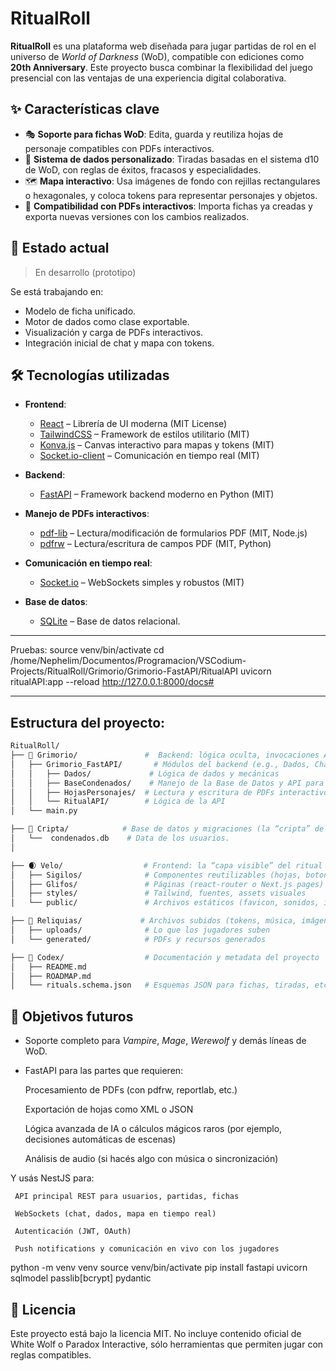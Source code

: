 # RitualRoll


**RitualRoll** es una plataforma web diseñada para jugar partidas de rol en el universo de *World of Darkness* (WoD), compatible con ediciones como **20th Anniversary**. Este proyecto busca combinar la flexibilidad del juego presencial con las ventajas de una experiencia digital colaborativa.


## ✨ Características clave

- 🎭 **Soporte para fichas WoD**: Edita, guarda y reutiliza hojas de personaje compatibles con PDFs interactivos.
- 🎲 **Sistema de dados personalizado**: Tiradas basadas en el sistema d10 de WoD, con reglas de éxitos, fracasos y especialidades.
- 🗺️ **Mapa interactivo**: Usa imágenes de fondo con rejillas rectangulares o hexagonales, y coloca tokens para representar personajes y objetos.
- 📄 **Compatibilidad con PDFs interactivos**: Importa fichas ya creadas y exporta nuevas versiones con los cambios realizados.

## 🚧 Estado actual

> En desarrollo (prototipo)

Se está trabajando en:
- Modelo de ficha unificado.
- Motor de dados como clase exportable.
- Visualización y carga de PDFs interactivos.
- Integración inicial de chat y mapa con tokens.


## 🛠️ Tecnologías utilizadas

- **Frontend**:  
  - [React](https://reactjs.org/) – Librería de UI moderna (MIT License)  
  - [TailwindCSS](https://tailwindcss.com/) – Framework de estilos utilitario (MIT)  
  - [Konva.js](https://konvajs.org/) – Canvas interactivo para mapas y tokens (MIT)  
  - [Socket.io-client](https://socket.io/) – Comunicación en tiempo real (MIT)

- **Backend**:  
  - [FastAPI](https://fastapi.tiangolo.com/) – Framework backend moderno en Python (MIT)  

- **Manejo de PDFs interactivos**:  
  - [pdf-lib](https://pdf-lib.js.org/) – Lectura/modificación de formularios PDF (MIT, Node.js)  
  - [pdfrw](https://github.com/pmaupin/pdfrw) – Lectura/escritura de campos PDF (MIT, Python)

- **Comunicación en tiempo real**:  
  - [Socket.io](https://socket.io/) – WebSockets simples y robustos (MIT)

- **Base de datos**:  
  - [SQLite](https://www.sqlite.org/) – Base de datos relacional. 

---

Pruebas:
source venv/bin/activate
cd /home/Nephelim/Documentos/Programacion/VSCodium-Projects/RitualRoll/Grimorio/Grimorio-FastAPI/RitualAPI
uvicorn ritualAPI:app --reload
http://127.0.0.1:8000/docs#

---

## Estructura del proyecto:

```bash
RitualRoll/
├── 📜 Grimorio/               #  Backend: lógica oculta, invocaciones API, controladores
│   ├── Grimorio_FastAPI/       # Módulos del backend (e.g., Dados, Chat, PDF, Mapas)
│   │   ├── Dados/             # Lógica de dados y mecánicas
│   │   ├── BaseCondenados/    # Manejo de la Base de Datos y API para creacion, inicio y gestion de usuarios
│   │   ├── HojasPersonajes/  # Lectura y escritura de PDFs interactivos
│   │   └── RitualAPI/        # Lógica de la API
│   └── main.py

├── 🧱 Cripta/            # Base de datos y migraciones (la “cripta” de datos)
│   └──  condenados.db    # Data de los usuarios.
│   

├── 🌒 Velo/                  # Frontend: la “capa visible” del ritual
│   ├── Sigilos/              # Componentes reutilizables (hojas, botones de tiradas, etc.)
│   ├── Glifos/               # Páginas (react-router o Next.js pages)
│   ├── styles/               # Tailwind, fuentes, assets visuales
│   └── public/               # Archivos estáticos (favicon, sonidos, imágenes)

├── 🧿 Reliquias/             # Archivos subidos (tokens, música, imágenes, PDFs)
│   ├── uploads/              # Lo que los jugadores suben
│   └── generated/            # PDFs y recursos generados

├── 📖 Codex/                  # Documentación y metadata del proyecto
│   ├── README.md
│   ├── ROADMAP.md
│   └── rituals.schema.json   # Esquemas JSON para fichas, tiradas, etc.

```

## 🔮 Objetivos futuros

- Soporte completo para *Vampire*, *Mage*, *Werewolf* y demás líneas de WoD.
- FastAPI para las partes que requieren:

     Procesamiento de PDFs (con pdfrw, reportlab, etc.)

     Exportación de hojas como XML o JSON

    Lógica avanzada de IA o cálculos mágicos raros (por ejemplo, decisiones automáticas de escenas)

     Análisis de audio (si hacés algo con música o sincronización)

Y usás NestJS para:

     API principal REST para usuarios, partidas, fichas

     WebSockets (chat, dados, mapa en tiempo real)

     Autenticación (JWT, OAuth)

     Push notifications y comunicación en vivo con los jugadores


python -m venv venv
source venv/bin/activate
pip install fastapi uvicorn sqlmodel passlib[bcrypt] pydantic

## 📜 Licencia

Este proyecto está bajo la licencia MIT. No incluye contenido oficial de White Wolf o Paradox Interactive, sólo herramientas que permiten jugar con reglas compatibles.
